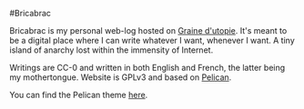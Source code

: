 #Bricabrac

Bricabrac is my personal web-log hosted on [Graine d'utopie](https://grainedutopie.eu). It's meant to be a digital place where I can write whatever I want, whenever I want. A tiny island of anarchy lost within the immensity of Internet.

Writings are CC-0 and written in both English and French, the latter being my mothertongue. Website is GPLv3 and based on [Pelican](http://getpelican.com/).

You can find the Pelican theme [here](https://github.com/Bricabraque/bricabrac-pelican-theme).
